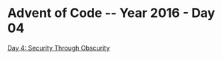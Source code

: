 # Advent of Code -- Year 2016 - Day 04

[Day 4: Security Through Obscurity](https://adventofcode.com/2016/day/4)
